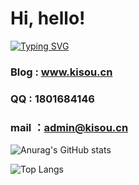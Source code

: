 # Hi, hello!<br>
[![Typing SVG](https://readme-typing-svg.demolab.com/?lines=『沿着前人未尽的道路，走出更远的距离。』)](https://git.io/typing-svg)
### Blog : www.kisou.cn
### QQ : 1801684146
### mail ：admin@kisou.cn
![Anurag's GitHub stats](https://github-readme-stats.vercel.app/api?username=FichteHerbst&show_icons=true)

![Top Langs](https://github-readme-stats.vercel.app/api/top-langs/?username=FichteHerbst&layout=compact)
